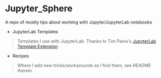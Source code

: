 # Jupyter_Sphere
A repo of mostly tips about working with Jupyter/JupyterLab notebooks

* JupyterLab Templates
> Templates I use with JupyterLab. Thanks to Tim Paine's [JupyterLab Template Extension](https://github.com/timkpaine/jupyterlab_templates).
* Recipes
> Where I add new tricks/workarounds as I find them, see README therein.